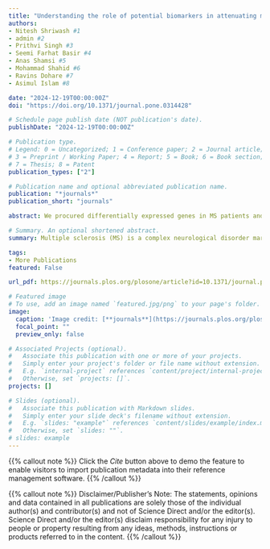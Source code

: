 ```yaml
---
title: "Understanding the role of potential biomarkers in attenuating multiple sclerosis progression via multiomics and network-based approach"
authors:
- Nitesh Shriwash #1
- admin #2
- Prithvi Singh #3
- Seemi Farhat Basir #4
- Anas Shamsi #5
- Mohammad Shahid #6
- Ravins Dohare #7
- Asimul Islam #8

date: "2024-12-19T00:00:00Z"
doi: "https://doi.org/10.1371/journal.pone.0314428"

# Schedule page publish date (NOT publication's date).
publishDate: "2024-12-19T00:00:00Z"

# Publication type.
# Legend: 0 = Uncategorized; 1 = Conference paper; 2 = Journal article;
# 3 = Preprint / Working Paper; 4 = Report; 5 = Book; 6 = Book section;
# 7 = Thesis; 8 = Patent
publication_types: ["2"]

# Publication name and optional abbreviated publication name.
publication: "*journals*"
publication_short: "journals"

abstract: We procured differentially expressed genes in MS patients and healthy controls by accessing mRNA dataset from a publicly accessible database. The DEGs were subjected to a non-trait weighted gene co-expression network (WGCN) for hub DEGs identification. These hub DEGs were utilized for enrichment, protein-protein interaction network (PPIN), and feed-forward loop (FFL) analyses. We identified 880 MS-associated DEGs. WGCN revealed a total of 122 hub DEGs of which most significant pathway, gene ontology (GO)-biological process (BP), GO-molecular function (MF) and GO-cellular compartment (CC) terms were assembly and cell surface presentation of N-methyl-D-aspartate (NMDA) receptors, regulation of catabolic process, NAD(P)H oxidase H2O2 forming activity, postsynaptic recycling endosome. The intersection of top 10 significant pathways, GO-BP, GO-MF, GO-CC terms, and PPIN top cluster genests identified STAT3 and CREB1 as key biomarkers. Based on essential centrality measures, CREB1 was retained as the final biomarker. Highest-order subnetwork FFL motif comprised one TF (KLF7), one miRNA (miR-328-3p), and one mRNA (CREB1) based on essential centrality measures.

# Summary. An optional shortened abstract.
summary: Multiple sclerosis (MS) is a complex neurological disorder marked by neuroinflammation and demyelination. Understanding its molecular basis is vital for developing effective treatments. This study aims to elucidate the molecular progression of MS using multiomics and network-based approach.

tags:
- More Publications
featured: False

url_pdf: https://journals.plos.org/plosone/article?id=10.1371/journal.pone.0314428

# Featured image
# To use, add an image named `featured.jpg/png` to your page's folder. 
image:
  caption: 'Image credit: [**journals**](https://journals.plos.org/plosone/article?id=10.1371/journal.pone.0314428)'
  focal_point: ""
  preview_only: false

# Associated Projects (optional).
#   Associate this publication with one or more of your projects.
#   Simply enter your project's folder or file name without extension.
#   E.g. `internal-project` references `content/project/internal-project/index.md`.
#   Otherwise, set `projects: []`.
projects: []

# Slides (optional).
#   Associate this publication with Markdown slides.
#   Simply enter your slide deck's filename without extension.
#   E.g. `slides: "example"` references `content/slides/example/index.md`.
#   Otherwise, set `slides: ""`.
# slides: example
---
```


{{% callout note %}}
Click the *Cite* button above to demo the feature to enable visitors to import publication metadata into their reference management software.
{{% /callout %}}

{{% callout note %}}
Disclaimer/Publisher’s Note: The statements, opinions and data contained in all publications are solely those of the individual author(s) and contributor(s) and not of Science Direct and/or the editor(s). Science Direct and/or the editor(s) disclaim responsibility for any injury to people or property resulting from any ideas, methods, instructions or products referred to in the content.
{{% /callout %}}

